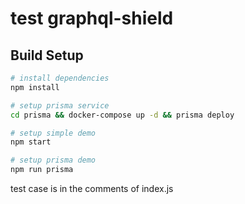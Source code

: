# test graphql-shield

## Build Setup

``` bash
# install dependencies
npm install

# setup prisma service
cd prisma && docker-compose up -d && prisma deploy

# setup simple demo
npm start

# setup prisma demo
npm run prisma
```

test case is in the comments of index.js